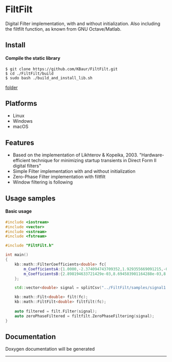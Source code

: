 # FiltFilt

Digital Filter implementation, with and without initialization.
Also including the filtfilt function, as known from GNU Octave/Matlab.

## Install 

#### Compile the static library
```console
$ git clone https://github.com/KBaur/FiltFilt.git
$ cd ./FiltFilt/build
$ sudo bash ./build_and_install_lib.sh
```
[folder](build/build_and_install_lib.sh)

## Platforms
 * Linux
 * Windows
 * macOS

## Features
* Based on the implementation of 
Likhterov & Kopeika, 2003. "Hardware-efficient technique for minimizing startup transients in Direct Form II digital filters"
* Simple Filter implementation with and without initialization
* Zero-Phase Filter implementation with filtfilt
* Window filtering is following
 
## Usage samples

#### Basic usage
```c++
#include <iostream>
#include <vector>
#include <sstream>
#include <fstream>

#include "FiltFilt.h"

int main() 
{
    kb::math::FilterCoefficients<double> fc{ 
        m_CoefficientsA:{1.0000,-2.374094743709352,1.929355669091215,-0.532075368312092}, 
        m_CoefficientsB:{2.898194633721429e-03,8.694583901164288e-03,8.694583901164288e-03,2.898194633721429e-03}
    };

    std::vector<double> signal = splitCsv("../FiltFilt/samples/signal1.csv");

    kb::math::Filt<double> filt(fc);
    kb::math::FiltFilt<double> filtfilt(fc);
    
    auto filtered = filt.Filter(signal);
    auto zeroPhaseFiltered = filtfilt.ZeroPhaseFiltering(signal);
}

```

## Documentation

Doxygen documentation will be generated

---


